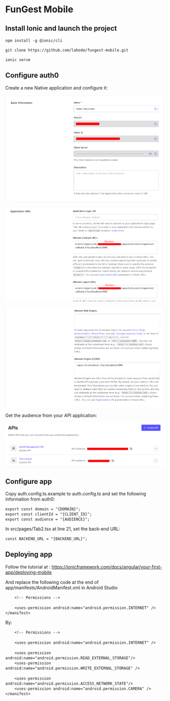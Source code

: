 # FunGest Mobile

## Install Ionic and launch the project

```
npm install -g @ionic/cli
```

```
git clone https://github.com/lahode/fungest-mobile.git
```

```
ionic serve
```

## Configure auth0

Create a new Native application and configure it:

![Auth0 configuration](https://github.com/lahode/fungest-mobile/blob/master/readme/auth0_1.png)

![Auth0 configuration](https://github.com/lahode/fungest-mobile/blob/master/readme/auth0_2.png)

![Auth0 configuration](https://github.com/lahode/fungest-mobile/blob/master/readme/auth0_3.png)

Get the audience from your API application:

![Auth0 configuration](https://github.com/lahode/fungest-mobile/blob/master/readme/auth0_4.png)

## Configure app

Copy auth.config.ts.example to auth.config.ts and set the following information from auth0:

```
export const domain = "{DOMAIN}";
export const clientId = "{CLIENT_ID}";
export const audience = "{AUDIENCE}";
```

In src/pages/Tab2.tsx at line 21, set the back-end URL:

```
const BACKEND_URL = "{BACKEND_URL}";
```

## Deploying app

Follow the tutorial at : https://ionicframework.com/docs/angular/your-first-app/deploying-mobile

And replace the following code at the end of app/manifests/AndroidManifest.xml in Android Studio

```
    <!-- Permissions -->

    <uses-permission android:name="android.permission.INTERNET" />
</manifest>
```

By:

```
    <!-- Permissions -->

    <uses-permission android:name="android.permission.INTERNET" />

    <uses-permission android:name="android.permission.READ_EXTERNAL_STORAGE"/>
    <uses-permission android:name="android.permission.WRITE_EXTERNAL_STORAGE" />

    <uses-permission android:name="android.permission.ACCESS_NETWORK_STATE"/>
    <uses-permission android:name="android.permission.CAMERA" />
</manifest>
```